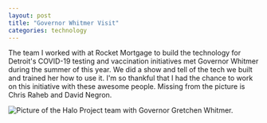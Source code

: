 ```yaml
---
layout: post
title: "Governor Whitmer Visit"
categories: technology
---
```

The team I worked with at Rocket Mortgage to build the technology for Detroit's COVID-19 testing and vaccination initiatives met Governor Whitmer during the summer of this year. We did a show and tell of the tech we built and trained her how to use it. I'm so thankful that I had the chance to work on this initiative with these awesome people. Missing from the picture is Chris Raheb and David Negron.

<img src="/assets/images/governor-visit.jpeg" alt="Picture of the Halo Project team with Governor Gretchen Whitmer." class="center">
